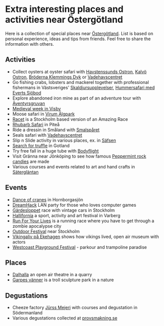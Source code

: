 Extra interesting places and activities near Östergötland
=========================================================

Here is a collection of special places near [Östergötland](https://en.wikipedia.org/wiki/%C3%96sterg%C3%B6tland). List is based on personal experience, ideas and tips from friends. Feel free to share the information with others.

Activities
----------
* Collect oysters at oyster safari with [Havstenssunds Ostron](https://havstenssundsostron.com/items/ostron-safari/), [Kalvö Ostron](https://www.kalvoostron.se/), [Bröderna Klemmings Dyk](https://klemmingsdyk.se/ostronsafari/) or [Vadehavscentret](https://www.vadehavscentret.dk/guidede-ture-og-aktiviteter/gruppeture/%C3%B8stersture)
* Go fishing crabs, lobsters and mackerel together with professional fishermans in Västsveriges' [Skaldjursupplevelser](https://www.vastsverige.com/skaldjursupplevelser/), [Hummersafari med Everts Sjöbod](https://www.vastsverige.com/tanum/produkter/everts-hummerupplevelser/?site=145)
* Explore abandoned iron mine as part of an adventure tour with [Äventyrsgruvan](https://www.adventuremine.se/aventyrsturen/)
* [Medieval week in Visby](https://www.medeltidsveckan.se/)
* Moose safari in [Virum Älgpark](https://www.virummoosepark.com/)
* [Racet](https://louielouie.se/racet.html) is a Stockholm based version of an Amazing Race
* [Rhubarb Safari](https://www.alterhedens.se/besok-gardsbutik-delikatesser/rabarbersafari-pitea-safari/) in Piteå
* Ride a dressin in Småland with [Smalspåret](https://smalsparet.com/cykla-dressin/)
* Seals safari with [Vadehavscentret](https://www.vadehavscentret.dk/guidede-ture-og-aktiviteter/gruppeture/saelsafari)
* Slip n Slide activity in various places, ex. in [Säfsen](https://safsen.se/grupper-och-konferens/gor-din-svensexa-mohippa-i-dalarna/)
* [Search for truffle](https://www.tryffel.se/aktiviteter/tryffeljakt/) in Gotland
* Try free fall in a huge tube with [Bodyflight](https://bodyflight.se/)
* Visit Gränna near Jönköping to see how famous [Peppermint rock candies](https://jkpg.com/en/granna/peppermint-rock/) are made
* Various courses and events related to art and hand crafts in [Sätergläntan](https://www.saterglantan.se/)

Events
------
* [Dance of cranes](https://www.hornborga.com/hitta-ut/tranorna-och-trandansen/) in Hornborgasjön
* [DreamHack](https://dreamhack.com/) LAN party for those who loves computer games
* [Gärdesloppet](https://kak.se/gardesloppet/) race with vintage cars in Stockholm
* [Hallifornia](https://www.hallifornia.se/) a sport, activity and art festival in Varberg
* [Run For Your Lives](https://runforyourlives.se/) is a running race where you have to get through a zombie apocalypse city
* [Outdoor Festival](https://www.outdoorfestival.se/) near Stockholm
* [Vikingaliv på Ekehagen](https://www.falkoping.se/ekehagens-forntidsby/nyheter-ekehagens-forntidsby/nyheter-ekehagens-forntidsby/2024-07-18-vikingaliv-pa-ekehagen-10-8) shows how vikings lived, open air museum with actors
* [Westcoast Playground Festival](https://www.alternativaktivitet.se/wcpf) - parkour and trampoline paradise

Places
------
* [Dalhalla](https://www.dalhalla.se/guidade-visningar/) an open air theatre in a quarry
* [Garpes vänner](https://www.gamleby.se/skulpturparken.html) is a troll sculpture park in a nature

Degustations
------------
* Cheeze factory [Jürss Mejeri](https://webshop.jurssmejeri.se/) with courses and degustation in Södermanland
* Various degustations collected at [provsmakning.se](https://provsmakning.se/plats/linkoping/)